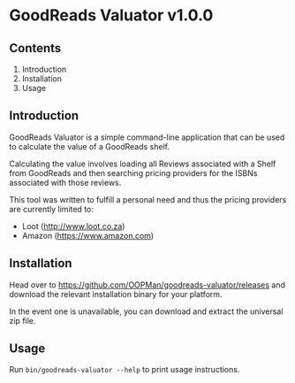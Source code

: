 GoodReads Valuator v1.0.0
=========================

Contents
--------
1. Introduction
2. Installation
3. Usage


Introduction
------------

GoodReads Valuator is a simple command-line application that can be used
to calculate the value of a GoodReads shelf. 

Calculating the value involves loading all Reviews associated with a
Shelf from GoodReads and then searching pricing providers for the 
ISBNs associated with those reviews.

This tool was written to fulfill a personal need and thus the
pricing providers are currently limited to:

* Loot (http://www.loot.co.za)
* Amazon (https://www.amazon.com)


Installation
------------

Head over to https://github.com/OOPMan/goodreads-valuator/releases and
download the relevant installation binary for your platform.

In the event one is unavailable, you can download and extract the
universal zip file.


Usage
-----

Run `bin/goodreads-valuator --help` to print usage instructions.

